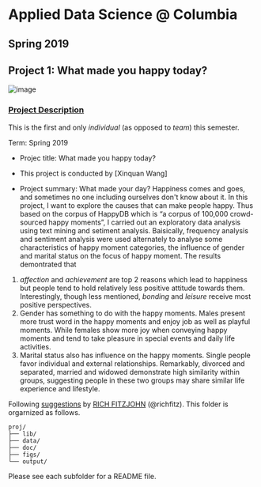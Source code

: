 # Applied Data Science @ Columbia
## Spring 2019
## Project 1: What made you happy today?

![image](figs/title.jpeg)

### [Project Description](doc/Proj1_desc.md)
This is the first and only *individual* (as opposed to *team*) this semester. 

Term: Spring 2019

+ Projec title: What made you happy today?
+ This project is conducted by [Xinquan Wang]

+ Project summary: What made your day? Happiness comes and goes, and sometimes no one including ourselves don't know about it. In this project, I want to explore the causes that can make people happy. Thus based on the corpus of HappyDB which is “a corpus of 100,000 crowd-sourced happy moments”, I carried out an exploratory data analysis using text mining and setiment analysis. Baisically, frequency analysis and sentiment analysis were used alternately to analyse some characteristics of happy moment categories, the influence of gender and marital status on the focus of happy moment. 
The results demontrated that 
1. *affection* and *achievement* are top 2 reasons which lead to happiness but people tend to hold relatively less positive attitude towards them. Interestingly, though less mentioned, *bonding* and *leisure* receive most positive perspectives. 
2. Gender has something to do with the happy moments. Males present more trust word in the happy moments and enjoy job as well as playful moments. While females show more joy when conveying happy moments and tend to take pleasure in special events and daily life activities.
3. Marital status also has influence on the happy moments. Single people favor individual and external relationships. Remarkably, divorced and separated, married and widowed demonstrate high similarity within groups, suggesting people in these two groups may share similar life experience and lifestyle.

Following [suggestions](http://nicercode.github.io/blog/2013-04-05-projects/) by [RICH FITZJOHN](http://nicercode.github.io/about/#Team) (@richfitz). This folder is orgarnized as follows.

```
proj/
├── lib/
├── data/
├── doc/
├── figs/
└── output/
```

Please see each subfolder for a README file.
